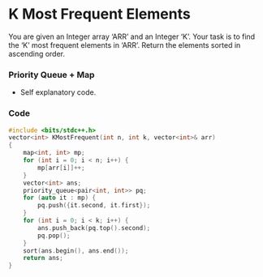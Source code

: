 # K Most Frequent Elements

You are given an Integer array ‘ARR’ and an Integer ‘K’. Your task is to find the ‘K’ most frequent elements in ‘ARR’. Return the elements sorted in ascending order.

### Priority Queue + Map

-   Self explanatory code.

### Code

```cpp
#include <bits/stdc++.h>
vector<int> KMostFrequent(int n, int k, vector<int>& arr)
{
    map<int, int> mp;
    for (int i = 0; i < n; i++) {
        mp[arr[i]]++;
    }
    vector<int> ans;
    priority_queue<pair<int, int>> pq;
    for (auto it : mp) {
        pq.push({it.second, it.first});
    }
    for (int i = 0; i < k; i++) {
        ans.push_back(pq.top().second);
        pq.pop();
    }
    sort(ans.begin(), ans.end());
    return ans;
}
```
